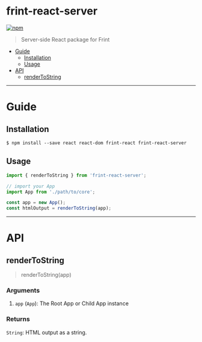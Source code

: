 # frint-react-server

[![npm](https://img.shields.io/npm/v/frint-react-server.svg)](https://www.npmjs.com/package/frint-react-server)

> Server-side React package for Frint

<!-- MarkdownTOC autolink=true bracket=round -->

- [Guide](#guide)
  - [Installation](#installation)
  - [Usage](#usage)
- [API](#api)
  - [renderToString](#rendertostring)

<!-- /MarkdownTOC -->

---

# Guide

## Installation

```
$ npm install --save react react-dom frint-react frint-react-server
```

## Usage

```js
import { renderToString } from 'frint-react-server';

// import your App
import App from './path/to/core';

const app = new App();
const htmlOutput = renderToString(app);
```

---

# API

## renderToString

> renderToString(app)

### Arguments

1. `app` (`App`): The Root App or Child App instance

### Returns

`String`: HTML output as a string.
